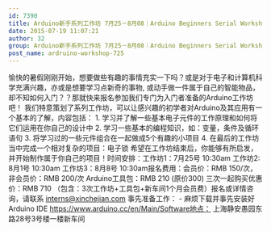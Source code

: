 ```yaml
---
id: 7390
title: Arduino新手系列工作坊 7月25－8月08｜Arduino Beginners Serial Workshop Jul. 25 - Aug. 08
date: 2015-07-19 11:07:21
author: 32
group: Arduino新手系列工作坊 7月25－8月08｜Arduino Beginners Serial Workshop Jul. 25 - Aug. 08
post_name: ardruino-workshop-725
---
```


愉快的暑假刚刚开始，想要做些有趣的事情充实一下吗？或是对于电子和计算机科学充满兴趣，亦或是想要学习点新奇的事物, 或动手做一件属于自己的智能物品，却不知如何入门？？那就快来报名参加我们专门为入门者准备的Arduino工作坊吧！ 我们特意策划了系列工作坊，可以让感兴趣的初学者对Arduino及其应用有一个基本的了解，内容包括： 1. 学习并了解一些基本电子元件的工作原理和如何将它们运用在你自己的设计中 2. 学习一些基本的编程知识，如：变量，条件及循环语句 3. 将学习过的一些元件组合在一起做成5个有趣的小项目 4. 在最后的工作坊当中完成一个相对复杂的项目：电子锁 希望在工作坊结束后，你能够有所启发，并开始制作属于你自己的项目！时间安排：工作坊1：7月25号 10:30am 工作坊2: 8月1号 10:30am 工作坊3：8月8号 10:30am报名费用：会员价：RMB 150/次， 非会员价：RMB 200/次 Arduino工具包：RMB 210 (原价300) 三次一起购买优惠价：RMB 710 （包含：3次工作坊+工具包+新车间1个月会员费）报名或详情咨询，请联系 interns@xinchejian.com 事先准备工作： - 麻烦下载并事先安装好Arduino IDE https://www.arduino.cc/en/Main/Software地点： 上海静安愚园东路28号3号楼一楼新车间
